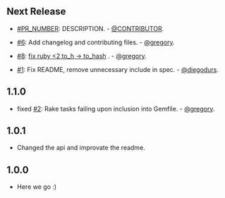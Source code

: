 ## Next Release

* [#PR_NUMBER](https://github.com/jouba/pull/PR_NUMBER): DESCRIPTION. - [@CONTRIBUTOR](https://github.com/CONTRIBUTOR).

* [#6](https://github.com/jouba/pull/6): Add changelog and contributing files. - [@gregory](https://github.com/gregory).
* [#8](https://github.com/jouba/pull/8): [fix ruby <2 to_h -> to_hash](https://github.com/gregory/jouba/issues/7) . - [@gregory](https://github.com/gregory).
* [#1](https://github.com/gregory/jouba/pull/1): Fix README, remove unnecessary include in spec. - [@diegodurs](https://github.com/diegodurs).

## 1.1.0

* fixed [#2](https://github.com/gregory/jouba/issues/2): Rake tasks failing upon inclusion into Gemfile. - [@gregory](https://github.com/gregory).

## 1.0.1

* Changed the api and improvate the readme.

## 1.0.0
* Here we go :)
